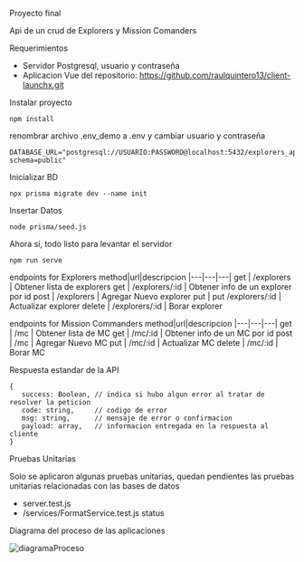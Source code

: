 Proyecto final

Api de un crud de Explorers y Mission Comanders

Requerimientos

 - Servidor Postgresql, usuario y contraseña
 - Aplicacion Vue del repositorio: https://github.com/raulquintero13/client-launchx.git

Instalar proyecto
```
npm install
```

renombrar archivo .env_demo a .env y cambiar usuario y contraseña
```
DATABASE_URL="postgresql://USUARIO:PASSWORD@localhost:5432/explorers_api?schema=public"
```

Inicializar BD
```
npx prisma migrate dev --name init
```
Insertar Datos 
```
node prisma/seed.js
```

Ahora si, todo listo para levantar el servidor
```
npm run serve
```

endpoints for Explorers
method|url|descripcion
|---|---|---|
get | /explorers | Obtener lista de explorers
get | /explorers/:id | Obtener info de un explorer por id
post | /explorers | Agregar Nuevo explorer
put | put /explorers/:id | Actualizar explorer
delete | /explorers/:id | Borar explorer


endpoints for Mission Commanders
method|url|descripcion
|---|---|---|
get | /mc | Obtener lista de MC
get | /mc/:id | Obtener info de un MC por id
post | /mc | Agregar Nuevo MC
put | /mc/:id | Actualizar MC
delete | /mc/:id | Borar MC

Respuesta estandar de la API
```
{
   success: Boolean, // indica si hubo algun error al tratar de resolver la peticion
   code: string,     // codigo de error
   msg: string,      // mensaje de error o confirmacion
   payload: array,   // informacion entregada en la respuesta al cliente
}
```

Pruebas Unitarias

Solo se aplicaron algunas pruebas unitarias, quedan pendientes las pruebas unitarias relacionadas
con las bases de datos 
- server.test.js
- /services/FormatService.test.js
status

Diagrama del proceso de las aplicaciones

![diagramaProceso](https://user-images.githubusercontent.com/2847834/167985937-ba0c6680-7f3d-42fa-8f17-6644179730ce.png)
